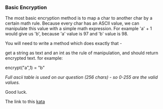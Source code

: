 ### Basic Encryption

The most basic encryption method is to map a char to another char by a certain math rule. Because every char has an ASCII value, we can manipulate this value with a simple math expression. For example 'a' + 1 would give us 'b', because 'a' value is 97 and 'b' value is 98.

You will need to write a method which does exactly that -

get a string as text and an int as the rule of manipulation, and should return encrypted text. for example:

encrypt("a",1) = "b"

*Full ascii table is used on our question (256 chars) - so 0-255 are the valid values.*

Good luck.  

The link to this [kata](https://www.codewars.com/kata/basic-encryption/java)
